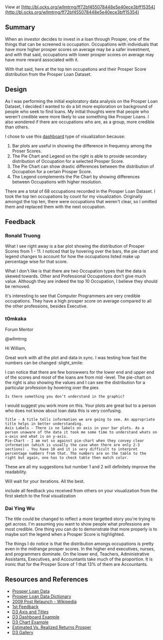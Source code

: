 
View at [http://bl.ocks.org/wllmtrng/ff72bf455078448e5e40ece3bff15354](http://bl.ocks.org/wllmtrng/ff72bf455078448e5e40ece3bff15354)

## Summary

When an investor decides to invest in a loan through Prosper, one of the things that can be screened is occupation. Occupations with individuals that have more higher prosper scores on average may be a safer investment, and with that said, occupations with lower prosper scores on average may have more reward associated with it.

With that said, here at the top ten occupations and their Prosper Score distribution from the Prosper Loan Dataset.

## Design 
As I was performing the initial exploratory data analysis on the Prosper Loan Dataset, I decided I wanted to do a bit
more exploration on background of people who seek to find loans. My initial thoughts were that people who weren't
credible were more likely to use something like Prosper Loans. I also wondered if there are occupations who are, as
a group, more credible than others.

I chose to use this [dashboard](http://bl.ocks.org/NPashaP/96447623ef4d342ee09b) type of visualization because:

1. Bar plots are useful in showing the difference in frequency among the Proser Scores.
2. The Pie Chart and Legend on the right is able to provide secondary distribution of Occupation for a selected Prosper Score.
3. The Pie Chart can show drastic differences between the distribution of Occupation for a certain Prosper Score.
4. The Legend complements the Pie Chart by showing differences between Occupations with higher resolution.

There are a total of 68 occupations recorded in the Prosper Loan Dataset. I took the top ten occupations by count for
my visualization. Originally amongst the top ten, there were occupations that weren't clear, so I omitted them and
replaced them with the next occupation.

## Feedback

### Ronald Truong

What I see right away is a bar plot showing the distribution of Prosper Scores from 1 - 11. I noticed that by 
hovering over the bars, the pie chart and legend changes to account for how the occupations listed make up
percentage wise for that score.

What I don't like is that there are two Occupation types that the data is skewed towards. Other and Professional
Occupations don't give much value. Although they are indeed the top 10 Occupation, I believe they should be removed.

It's interesting to see that Computer Programmers are very credible occupations. They have a high prosper score on
average compared to all the other professions, besides Executive.

### t0mkaka

Forum Mentor

@wllmtrng

Hi William,

Great work with all the plot and data in sync. I was testing how fast the numbers can be changed :slight_smile:

I can notice that there are few borowwers for the lower end and upper end of the scores and most of the loans are from mid -level. The pie-chart on the right is also showing the values and I can see the distribution for a particular profession by hovering over the pies

    Is there something you don’t understand in the graphic?

I would suggest you work more on this. Your plots are great but to a person who does not know about loan data this is very confusing.

    Title - A title tells information we are going to see. An appropriate title helps in better understanding.
    Axis Labels - There is no labels on axis in your bar plots. As a person unaware of the data it took me some time to understand whats on x-axis and what is on y-axis.
    Pie-Chart - I am not so against pie-chart when they convey clear information (which is usually the case when there are only 2-3 sections) . You have 10 and it is very difficult to interpret percentage numbers from that. The numbers are on the table to the right but again, one has to check table then match color.

These are all my suggestions but number 1 and 2 will definitely improve the readability.

Will wait for your iterations. All the best.

include all feedback you received from others on your visualization from the first sketch to the final 
visualization

### Dai Ying Wu
The title could be changed to reflect a more targetted story you're trying to get across. I'm assuming you want to show
people what professions are most credible. One thing you can do to demonstrate that more properly is to maybe sort the legend when a Prosper Score is highlighted.

The things I do notice is that the distribution amongs occupations is pretty even in the midrange prosper scores. In the
higher end executives, nurses, and programmers dominate. On the lower end, Teachers, Administrative Assistants, Executives, 
and Accountants take much of the proportion. It is ironic that for the Prosper Score of 1 that 13% of them are Accountants.

## Resources and References
- [Prosper Loan Data](https://www.google.com/url?q=https://s3.amazonaws.com/udacity-hosted-downloads/ud651/prosperLoanData.csv&sa=D&ust=1470535594989000&usg=AFQjCNFnP-1MaAOimLzkxa8Wjq5TC7Ez-Q)
- [Prosper Loan Data Dictionary](https://www.google.com/url?q=https://docs.google.com/spreadsheet/ccc?key%3D0AllIqIyvWZdadDd5NTlqZ1pBMHlsUjdrOTZHaVBuSlE%26usp%3Dsharing&sa=D&ust=1470535594992000&usg=AFQjCNE55Bq3n5BUUUUn6t_0QAQ7GxqkSA)
- [2009 Post Relaunch - Wikipedia](https://en.wikipedia.org/wiki/Prosper_Marketplace#2009_post_SEC_relaunch)
- [1st Feedback](https://discussions.udacity.com/t/propser-loans-feedback-request/185271)
- [D3 Axis and Titles](http://www.d3noob.org/2013/01/adding-title-to-your-d3js-graph.html)
- [D3 Dashboard Example](http://bl.ocks.org/NPashaP/96447623ef4d342ee09b)
- [D3 Chart Example](http://www.alexrothenberg.com/2014/01/06/learning-d3-by-building-a-chart.js.html)
- [Estimated Vs. Realized Returns Prosper](https://angel.co/projects/289416-expected-vs-realized-returns-for-prosper-loans?src=user_profile)
- [D3 Gallery](https://github.com/d3/d3/wiki/gallery)
